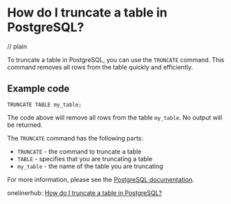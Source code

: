 # How do I truncate a table in PostgreSQL?
// plain

To truncate a table in PostgreSQL, you can use the `TRUNCATE` command. This command removes all rows from the table quickly and efficiently.

## Example code

```
TRUNCATE TABLE my_table;
```

The code above will remove all rows from the table `my_table`. No output will be returned.

The `TRUNCATE` command has the following parts:
- `TRUNCATE` - the command to truncate a table
- `TABLE` - specifies that you are truncating a table
- `my_table` - the name of the table you are truncating

For more information, please see the [PostgreSQL documentation](https://www.postgresql.org/docs/current/sql-truncate.html).

onelinerhub: [How do I truncate a table in PostgreSQL?](https://onelinerhub.com/postgresql/how-do-i-truncate-a-table-in-postgresql)